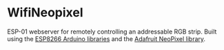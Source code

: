 # WifiNeopixel

ESP-01 webserver for remotely controlling an addressable RGB strip. Built using the [ESP8266 Arduino libraries](https://github.com/esp8266/Arduino) and the [Adafruit NeoPixel library](https://github.com/adafruit/Adafruit_Neopixel).
